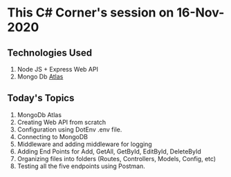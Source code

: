 # This C# Corner's session on 16-Nov-2020

## Technologies Used

1. Node JS + Express Web API
2. Mongo Db [Atlas](https://cloud.mongodb.com/)

## Today's Topics

1. MongoDb Atlas
2. Creating Web API from scratch
3. Configuration using DotEnv .env file.
4. Connecting to MongoDB
5. Middleware and adding middleware for logging
6. Adding End Points for Add, GetAll, GetById, EditById, DeleteById
7. Organizing files into folders (Routes, Controllers, Models, Config, etc)
8. Testing all the five endpoints using Postman.

